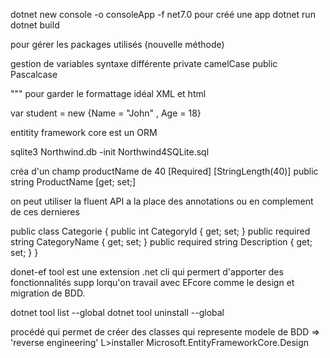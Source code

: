 dotnet new console -o consoleApp -f net7.0 pour créé une app
dotnet run
dotnet build

pour gérer les packages utilisés (nouvelle méthode)
<ItemGroup>
<Using Remove="System">
<Using Include="System.Numerics">
<Using Include="EFCore.Shared"/>
</ItemGroup>

gestion de variables syntaxe différente
private camelCase
public Pascalcase

""" pour garder le formattage idéal XML et html

var student = new {Name = "John" , Age = 18}

entitity framework core est un ORM

sqlite3 Northwind.db -init Northwind4SQLite.sql

créa d'un champ productName de 40
[Required]
[StringLength(40)]
public string ProductName [get; set;]

on peut utiliser la fluent API a la place des annotations ou en complement de ces dernieres

public class Categorie
{
public int CategoryId { get; set; }
public required string CategoryName { get; set; }
public required string Description { get; set; }
}

donet-ef tool est une extension .net cli qui permert d'apporter des fonctionnalités supp lorqu'on travail avec EFcore comme le design et migration de BDD.

dotnet tool list --global
dotnet tool uninstall --global <NOM>

procédé qui permet de créer des classes qui represente modele de BDD => 'reverse engineering'
L>installer Microsoft.EntityFrameworkCore.Design
